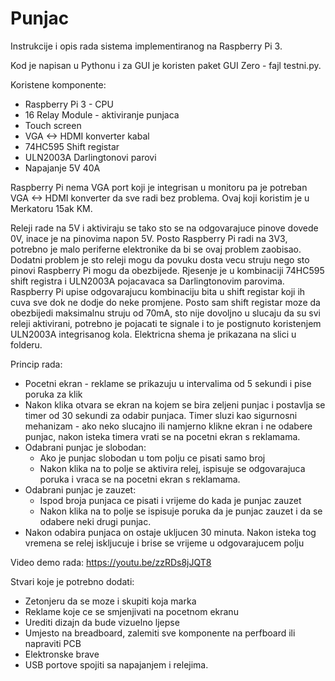 # Punjac

Instrukcije i opis rada sistema implementiranog na Raspberry Pi 3.

Kod je napisan u Pythonu i za GUI je koristen paket GUI Zero - fajl testni.py.

Koristene komponente:

* Raspberry Pi 3 - CPU
* 16 Relay Module - aktiviranje punjaca
* Touch screen
* VGA <-> HDMI konverter kabal
* 74HC595 Shift registar 
* ULN2003A Darlingtonovi parovi
* Napajanje 5V 40A

Raspberry Pi nema VGA port koji je integrisan u monitoru pa je potreban VGA <-> HDMI konverter da sve radi bez problema. Ovaj koji koristim je u Merkatoru 15ak KM.

Releji rade na 5V i aktiviraju se tako sto se na odgovarajuce pinove dovede 0V, inace je na pinovima napon 5V. Posto Raspberry Pi radi na 3V3, potrebno je malo periferne elektronike da bi se ovaj problem zaobisao. Dodatni problem je sto releji mogu da povuku dosta vecu struju nego sto pinovi Raspberry Pi mogu da obezbijede. Rjesenje je u kombinaciji 74HC595 shift registra i ULN2003A pojacavaca sa Darlingtonovim parovima. Raspberry Pi upise odgovarajucu kombinaciju bita u shift registar koji ih cuva sve dok ne dodje do neke promjene. Posto sam shift registar moze da obezbijedi maksimalnu struju od 70mA, sto nije dovoljno u slucaju da su svi releji aktivirani, potrebno je pojacati te signale i to je postignuto koristenjem ULN2003A integrisanog kola. Elektricna shema je prikazana na slici u folderu.

Princip rada:

* Pocetni ekran - reklame se prikazuju u intervalima od 5 sekundi i pise poruka za klik
* Nakon klika otvara se ekran na kojem se bira zeljeni punjac i postavlja se timer od 30 sekundi za odabir punjaca. Timer sluzi kao sigurnosni mehanizam - ako neko slucajno ili namjerno klikne ekran i ne odabere punjac, nakon isteka timera vrati se na pocetni ekran s reklamama.
* Odabrani punjac je slobodan:
    * Ako je punjac slobodan u tom polju ce pisati samo broj 
    * Nakon klika na to polje se aktivira relej, ispisuje se odgovarajuca poruka i vraca se na pocetni ekran s reklamama.
* Odabrani punjac je zauzet:
    * Ispod broja punjaca ce pisati i vrijeme do kada je punjac zauzet
    * Nakon klika na to polje se ispisuje poruka da je punjac zauzet i da se odabere neki drugi punjac.
* Nakon odabira punjaca on ostaje ukljucen 30 minuta. Nakon isteka tog vremena se relej iskljucuje i brise se vrijeme u odgovarajucem polju

Video demo rada: https://youtu.be/zzRDs8jJQT8

Stvari koje je potrebno dodati:

* Zetonjeru da se moze i skupiti koja marka 
* Reklame koje ce se smjenjivati na pocetnom ekranu
* Urediti dizajn da bude vizuelno ljepse
* Umjesto na breadboard, zalemiti sve komponente na perfboard ili napraviti PCB
* Elektronske brave
* USB portove spojiti sa napajanjem i relejima.
